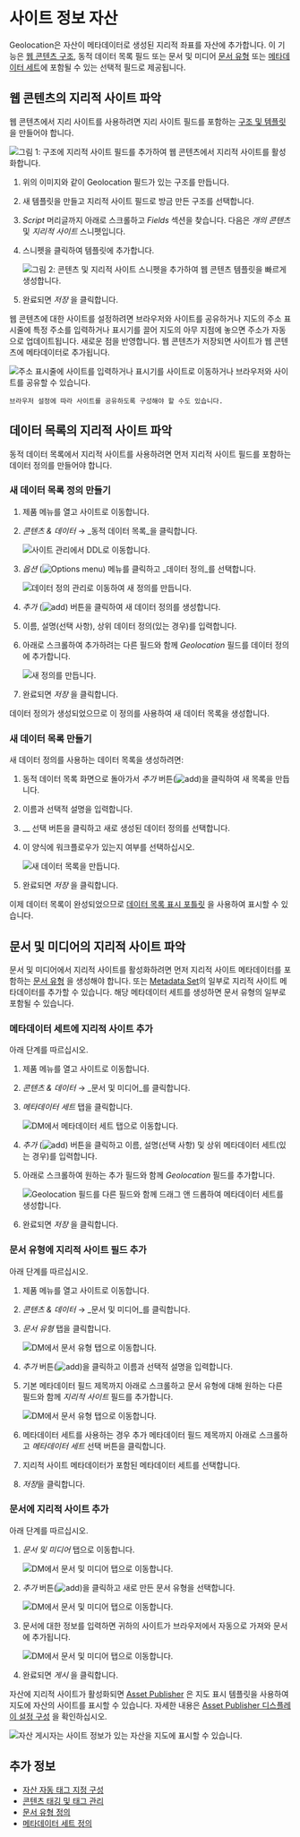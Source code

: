 # 사이트 정보 자산

Geolocation은 자산이 메타데이터로 생성된 지리적 좌표를 자산에 추가합니다. 이 기능은 [웹 콘텐츠 구조](../web-content/web-content-structures/understanding-web-content-structures.md), 동적 데이터 목록 필드 또는 문서 및 미디어 [문서 유형](../documents-and-media/uploading-and-managing/managing-metadata/defining-document-types.md) 또는 [메타데이터 세트](../documents-and-media/uploading-and-managing/managing-metadata/defining-metadata-sets.md)에 포함될 수 있는 선택적 필드로 제공됩니다.

## 웹 콘텐츠의 지리적 사이트 파악

웹 콘텐츠에서 지리 사이트를 사용하려면 지리 사이트 필드를 포함하는 [구조 및 템플릿](../web-content/web-content-structures/understanding-web-content-structures.md) 을 만들어야 합니다.

![그림 1: 구조에 지리적 사이트 필드를 추가하여 웹 콘텐츠에서 지리적 사이트를 활성화합니다.](./geolocating-assets/images/01.png)

1. 위의 이미지와 같이 Geolocation 필드가 있는 구조를 만듭니다.
1. 새 템플릿을 만들고 지리적 사이트 필드로 방금 만든 구조를 선택합니다.
1. _Script_ 머리글까지 아래로 스크롤하고 _Fields_ 섹션을 찾습니다. 다음은 _개의 콘텐츠_ 및 _지리적 사이트_ 스니펫입니다.
1. 스니펫을 클릭하여 템플릿에 추가합니다.

    ![그림 2: 콘텐츠 및 지리적 사이트 스니펫을 추가하여 웹 콘텐츠 템플릿을 빠르게 생성합니다.](./geolocating-assets/images/02.png)

1. 완료되면 _저장_ 을 클릭합니다.

웹 콘텐츠에 대한 사이트를 설정하려면 브라우저와 사이트를 공유하거나 지도의 주소 표시줄에 특정 주소를 입력하거나 표시기를 끌어 지도의 아무 지점에 놓으면 주소가 자동으로 업데이트됩니다. 새로운 점을 반영합니다. 웹 콘텐츠가 저장되면 사이트가 웹 콘텐츠에 메타데이터로 추가됩니다.

![주소 표시줄에 사이트를 입력하거나 표시기를 사이트로 이동하거나 브라우저와 사이트를 공유할 수 있습니다.](./geolocating-assets/images/15.png)

```{note}
브라우저 설정에 따라 사이트를 공유하도록 구성해야 할 수도 있습니다.
```

## 데이터 목록의 지리적 사이트 파악

동적 데이터 목록에서 지리적 사이트를 사용하려면 먼저 지리적 사이트 필드를 포함하는 데이터 정의를 만들어야 합니다.

### 새 데이터 목록 정의 만들기

1. 제품 메뉴를 열고 사이트로 이동합니다.
1. _콘텐츠 & 데이터_ &rarr; _동적 데이터 목록_을 클릭합니다.

    ![사이트 관리에서 DDL로 이동합니다.](./geolocating-assets/images/03.png)

1. _옵션_ (![Options menu](../../images/icon-options.png)) 메뉴를 클릭하고 _데이터 정의_를 선택합니다.

    ![데이터 정의 관리로 이동하여 새 정의를 만듭니다.](./geolocating-assets/images/04.png)

1. _추가_ (![add](../../images/icon-add.png)) 버튼을 클릭하여 새 데이터 정의를 생성합니다.
1. 이름, 설명(선택 사항), 상위 데이터 정의(있는 경우)를 입력합니다.
1. 아래로 스크롤하여 추가하려는 다른 필드와 함께 *Geolocation* 필드를 데이터 정의에 추가합니다.

    ![새 정의를 만듭니다.](./geolocating-assets/images/05.png)

1. 완료되면 _저장_ 을 클릭합니다.

데이터 정의가 생성되었으므로 이 정의를 사용하여 새 데이터 목록을 생성합니다.

### 새 데이터 목록 만들기

새 데이터 정의를 사용하는 데이터 목록을 생성하려면:

1. 동적 데이터 목록 화면으로 돌아가서 _추가_ 버튼(![add](../../images/icon-add.png))을 클릭하여 새 목록을 만듭니다.
1. 이름과 선택적 설명을 입력합니다.
1. __ 선택 버튼을 클릭하고 새로 생성된 데이터 정의를 선택합니다.
1. 이 양식에 워크플로우가 있는지 여부를 선택하십시오.

    ![새 데이터 목록을 만듭니다.](./geolocating-assets/images/06.png)

1. 완료되면 _저장_ 을 클릭합니다.

이제 데이터 목록이 완성되었으므로 [데이터 목록 표시 포틀릿](../../process-automation/forms/dynamic-data-lists/getting-started-with-dynamic-data-lists.md) 을 사용하여 표시할 수 있습니다.

## 문서 및 미디어의 지리적 사이트 파악

문서 및 미디어에서 지리적 사이트를 활성화하려면 먼저 지리적 사이트 메타데이터를 포함하는 [문서 유형](../documents-and-media/uploading-and-managing/managing-metadata/defining-document-types.md) 을 생성해야 합니다. 또는 [Metadata Set](../documents-and-media/uploading-and-managing/managing-metadata/defining-metadata-sets.md)의 일부로 지리적 사이트 메타데이터를 추가할 수 있습니다. 해당 메타데이터 세트를 생성하면 문서 유형의 일부로 포함될 수 있습니다.

### 메타데이터 세트에 지리적 사이트 추가

아래 단계를 따르십시오.

1. 제품 메뉴를 열고 사이트로 이동합니다.
1. _콘텐츠 & 데이터_ &rarr; _문서 및 미디어_를 클릭합니다.
1. _메타데이터 세트_ 탭을 클릭합니다.

    ![DM에서 메타데이터 세트 탭으로 이동합니다.](./geolocating-assets/images/07.png)

1. _추가_ (![add](../../images/icon-add.png)) 버튼을 클릭하고 이름, 설명(선택 사항) 및 상위 메타데이터 세트(있는 경우)를 입력합니다.
1. 아래로 스크롤하여 원하는 추가 필드와 함께 *Geolocation* 필드를 추가합니다.

    ![Geolocation 필드를 다른 필드와 함께 드래그 앤 드롭하여 메타데이터 세트를 생성합니다.](./geolocating-assets/images/08.png)

1. 완료되면 _저장_ 을 클릭합니다.

### 문서 유형에 지리적 사이트 필드 추가

아래 단계를 따르십시오.

1. 제품 메뉴를 열고 사이트로 이동합니다.
1. _콘텐츠 & 데이터_ &rarr; _문서 및 미디어_를 클릭합니다.
1. _문서 유형_ 탭을 클릭합니다.

    ![DM에서 문서 유형 탭으로 이동합니다.](./geolocating-assets/images/09.png)

1. _추가_ 버튼(![add](../../images/icon-add.png))을 클릭하고 이름과 선택적 설명을 입력합니다.
1. 기본 메타데이터 필드 제목까지 아래로 스크롤하고 문서 유형에 대해 원하는 다른 필드와 함께 _지리적 사이트_ 필드를 추가합니다.

    ![DM에서 문서 유형 탭으로 이동합니다.](./geolocating-assets/images/10.png)

1. 메타데이터 세트를 사용하는 경우 추가 메타데이터 필드 제목까지 아래로 스크롤하고 _메타데이터 세트_ 선택 버튼을 클릭합니다.
1. 지리적 사이트 메타데이터가 포함된 메타데이터 세트를 선택합니다.
1. *저장*을 클릭합니다.

### 문서에 지리적 사이트 추가

아래 단계를 따르십시오.

1. _문서 및 미디어_ 탭으로 이동합니다.

    ![DM에서 문서 및 미디어 탭으로 이동합니다.](./geolocating-assets/images/11.png)

1. _추가_ 버튼(![add](../../images/icon-add.png))을 클릭하고 새로 만든 문서 유형을 선택합니다.

   ![DM에서 문서 및 미디어 탭으로 이동합니다.](./geolocating-assets/images/12.png)

1. 문서에 대한 정보를 입력하면 귀하의 사이트가 브라우저에서 자동으로 가져와 문서에 추가됩니다.

    ![DM에서 문서 및 미디어 탭으로 이동합니다.](./geolocating-assets/images/13.png)

1. 완료되면 _게시_ 을 클릭합니다.

자산에 지리적 사이트가 활성화되면 [Asset Publisher](../../site-building/displaying-content/using-the-asset-publisher-widget/displaying-assets-using-the-asset-publisher-widget.md) 은 지도 표시 템플릿을 사용하여 지도에 자산의 사이트를 표시할 수 있습니다. 자세한 내용은 [Asset Publisher 디스플레이 설정 구성](../../site-building/displaying-content/using-the-asset-publisher-widget/configuring-asset-publisher-display-settings.md) 을 확인하십시오.

![자산 게시자는 사이트 정보가 있는 자산을 지도에 표시할 수 있습니다.](./geolocating-assets/images/14.png)

## 추가 정보

* [자산 자동 태그 지정 구성](./auto-tagging/configuring-asset-auto-tagging.md)
* [콘텐츠 태깅 및 태그 관리](./tagging-content-and-managing-tags.md)
* [문서 유형 정의](../documents-and-media/uploading-and-managing/managing-metadata/defining-document-types.md)
* [메타데이터 세트 정의](../documents-and-media/uploading-and-managing/managing-metadata/defining-metadata-sets.md)
